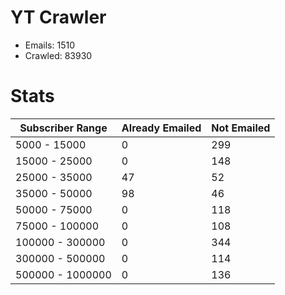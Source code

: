 # YT Crawler
- Emails: 1510
- Crawled: 83930

# Stats
| Subscriber Range  | Already Emailed | Not Emailed |
|-------|-------|-------|
| 5000 - 15000 | 0 | 299 |
| 15000 - 25000 | 0 | 148 |
| 25000 - 35000 | 47 | 52 |
| 35000 - 50000 | 98 | 46 |
| 50000 - 75000 | 0 | 118 |
| 75000 - 100000 | 0 | 108 |
| 100000 - 300000 | 0 | 344 |
| 300000 - 500000 | 0 | 114 |
| 500000 - 1000000 | 0 | 136 |
